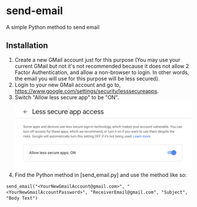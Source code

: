 # send-email
A simple Python method to send email

## Installation
1. Create a new GMail account just for this purpose (You may use your current GMail but not it's not recommended because it does not allow 2 Factor Authentication, and allow a non-browser to login. In other words, the email you will use for this purpose will be less secured).
2. Login to your new GMail account and go to, https://www.google.com/settings/security/lesssecureapps.
3. Switch "Allow less secure app" to be "ON".
![img](instruction-screenshot.png)
4. Find the Python method in [send_email.py] and use the method like so:
```
send_email("<YourNewGmailAccount@gmail.com>", "<YourNewGmailAccountPassword>", "ReceiverEmail@gmail.com", "Subject", "Body Text")
```
